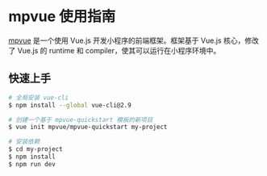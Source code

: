 # mpvue 使用指南

[mpvue][2] 是一个使用 Vue.js 开发小程序的前端框架。框架基于 Vue.js 核心，修改了 Vue.js 的 runtime 和 compiler，使其可以运行在小程序环境中。

## 快速上手

```sh
# 全局安装 vue-cli
$ npm install --global vue-cli@2.9

# 创建一个基于 mpvue-quickstart 模板的新项目
$ vue init mpvue/mpvue-quickstart my-project

# 安装依赖
$ cd my-project
$ npm install
$ npm run dev
```

[1]: http://mpvue.com/qa.html "Q&A"
[2]: http://mpvue.com/ "mpvue 官网"
[3]: http://mpvue.com/mpvue/quickstart.html "快速上手"
[4]: http://mpvue.com/build/ "项目构建"
